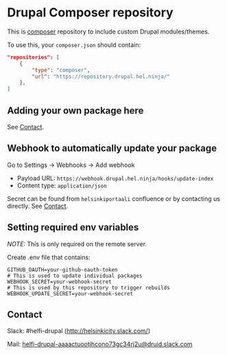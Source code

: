 # Drupal Composer repository

This is [composer](https://getcomposer.org/) repository to include custom Drupal modules/themes.

To use this, your `composer.json` should contain:

```json
"repositories": [
    {
        "type": "composer",
        "url": "https://repository.drupal.hel.ninja/"
    },
]
```

## Adding your own package here

See [Contact](#contact).

## Webhook to automatically update your package

Go to Settings -> Webhooks -> Add webhook

- Payload URL: `https://webhook.drupal.hel.ninja/hooks/update-index`
- Content type: `application/json`

Secret can be found from `helsinkiportaali` confluence or by contacting us directly. See [Contact](#contact).

## Setting required env variables

*NOTE:* This is only required on the remote server.

Create .env file that contains:

```
GITHUB_OAUTH=your-github-oauth-token
# This is used to update individual packages
WEBHOOK_SECRET=your-webhook-secret
# This is used by this repository to trigger rebuilds
WEBHOOK_UPDATE_SECRET=your-webhook-secret
```

## Contact

Slack: #helfi-drupal (http://helsinkicity.slack.com/)

Mail: helfi-drupal-aaaactuootjhcono73gc34rj2u@druid.slack.com

